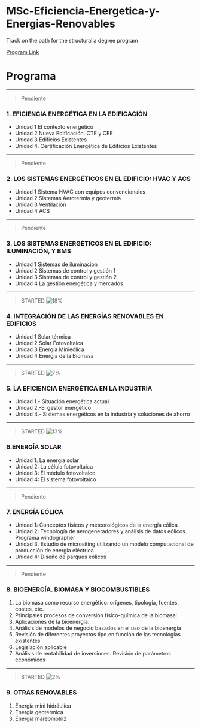 # MSc-Eficiencia-Energetica-y-Energias-Renovables
Track on the path for the structuralia degree program

[Program Link](https://www.structuralia.com/formacion/master-en-eficiencia-energetica-y-energias-renovables)

# **Programa**
---
>Pendiente
### 1. EFICIENCIA ENERGÉTICA EN LA EDIFICACIÓN

* Unidad 1 El contexto energético
* Unidad 2 Nueva Edificación. CTE y CEE
* Unidad 3 Edificios Existentes
* Unidad 4. Certificación Energética de Edificios Existentes
---
>Pendiente
### 2. LOS SISTEMAS ENERGÉTICOS EN EL EDIFICIO: HVAC Y ACS
* Unidad 1 Sistema HVAC con equipos convencionales
* Unidad 2 Sistemas Aerotermia y geotermia
* Unidad 3 Ventilación
* Unidad 4 ACS
---
>Pendiente
### 3. LOS SISTEMAS ENERGÉTICOS EN EL EDIFICIO: ILUMINACIÓN, Y BMS
* Unidad 1 Sistemas de iluminación
* Unidad 2 Sistemas de control y gestión 1
* Unidad 3 Sistemas de control y gestión 2
* Unidad 4 La gestión energética y mercados
---
>STARTED
>![18%](https://progress-bar.dev/18)
### 4. INTEGRACIÓN DE LAS ENERGÍAS RENOVABLES EN EDIFICIOS
* Unidad 1 Solar térmica
* Unidad 2 Solar Fotovoltaica
* Unidad 3 Energía Minieólica
* Unidad 4 Energía de la Biomasa
---
>STARTED
>![7%](https://progress-bar.dev/7)
### 5. LA EFICIENCIA ENERGÉTICA EN LA INDUSTRIA
* Unidad 1.- Situación energética actual
* Unidad 2.-El gestor energético
* Unidad 4.- Sistemas energéticos en la industria y soluciones de ahorro
---
>STARTED
>![13%](https://progress-bar.dev/13)
### 6.ENERGÍA SOLAR
* Unidad 1. La energía solar
* Unidad 2: La célula fotovoltaica
* Unidad 3: El módulo fotovoltaico
* Unidad 4: El sistema fotovoltaico
---
>Pendiente
### 7. ENERGÍA EÓLICA
* Unidad 1: Conceptos físicos y meteorológicos de la energía eólica
* Unidad 2: Tecnología de aerogeneradores y análisis de datos eólicos. Programa windographer
* Unidad 3: Estudio de micrositing utilizando un modelo computacional de producción de energía eléctrica
* Unidad 4: Diseño de parques eólicos
---
>Pendiente
### 8. BIOENERGÍA. BIOMASA Y BIOCOMBUSTIBLES
1. La biomasa como recurso energético: orígenes, tipología, fuentes, costes, etc.
2. Principales procesos de conversión físico-química de la biomasa:
3.  Aplicaciones de la bioenergía:
4.  Análisis de modelos de negocio basados en el uso de la bioenergía
5.  Revisión de diferentes proyectos tipo en función de las tecnologías existentes
6.  Legislación aplicable
7.   Análisis de rentabilidad de inversiones. Revisión de parámetros económicos
---
>STARTED
>![2%](https://progress-bar.dev/2)
### 9. OTRAS RENOVABLES
1. Energía mini hidráulica
2.  Energía geotérmica
3.  Energía mareomotriz
